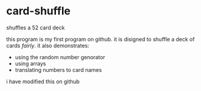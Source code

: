 # card-shuffle
shuffles a 52 card deck

this program is my first program on github. it is disigned to shuffle a deck of cards *fairly*. it also demonstrates:

* using the random number genorator
* using arrays
* translating numbers to card names

i have modified this on github
